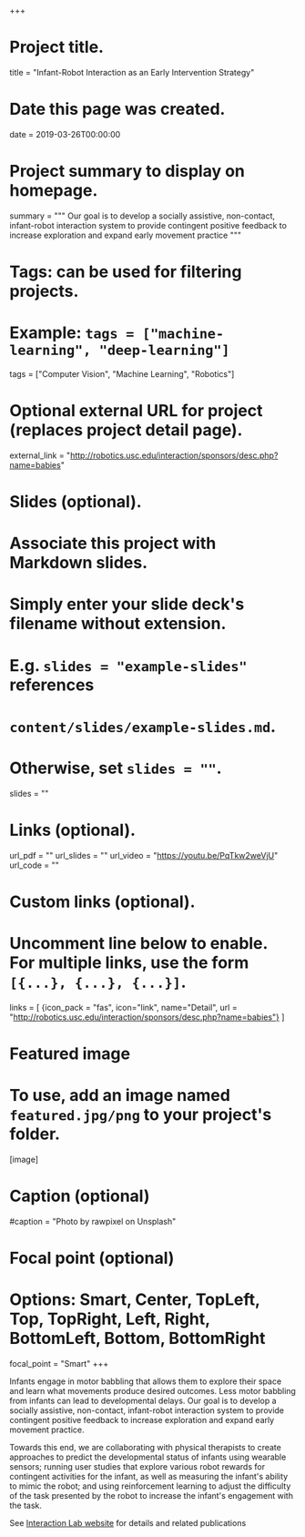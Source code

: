 +++
# Project title.
title = "Infant-Robot Interaction as an Early Intervention Strategy"

# Date this page was created.
date = 2019-03-26T00:00:00

# Project summary to display on homepage.
summary = """
Our goal is to develop a socially assistive, non-contact, infant-robot interaction
system to provide contingent positive feedback to increase exploration and expand
early movement practice
"""

# Tags: can be used for filtering projects.
# Example: `tags = ["machine-learning", "deep-learning"]`
tags = ["Computer Vision", "Machine Learning", "Robotics"]

# Optional external URL for project (replaces project detail page).
external_link = "http://robotics.usc.edu/interaction/sponsors/desc.php?name=babies"

# Slides (optional).
#   Associate this project with Markdown slides.
#   Simply enter your slide deck's filename without extension.
#   E.g. `slides = "example-slides"` references 
#   `content/slides/example-slides.md`.
#   Otherwise, set `slides = ""`.
slides = ""

# Links (optional).
url_pdf = ""
url_slides = ""
url_video = "https://youtu.be/PqTkw2weVjU"
url_code = ""

# Custom links (optional).
#   Uncomment line below to enable. For multiple links, use the form `[{...}, {...}, {...}]`.
links = [
{icon_pack = "fas", icon="link", name="Detail", url = "http://robotics.usc.edu/interaction/sponsors/desc.php?name=babies"}
]

# Featured image
# To use, add an image named `featured.jpg/png` to your project's folder. 
[image]
  # Caption (optional)
  #caption = "Photo by rawpixel on Unsplash"
  
  # Focal point (optional)
  # Options: Smart, Center, TopLeft, Top, TopRight, Left, Right, BottomLeft, Bottom, BottomRight
  focal_point = "Smart"
+++

Infants engage in motor babbling that allows them to explore their space and learn what movements produce
desired outcomes. Less motor babbling from infants can lead to developmental delays.
Our goal is to develop a socially assistive, non-contact, infant-robot interaction system to provide contingent
positive feedback to increase exploration and expand early movement practice.

Towards this end, we are collaborating with physical therapists to create approaches to predict the developmental
status of infants using wearable sensors; running user studies that explore various robot rewards for contingent
activities for the infant, as well as measuring the infant's ability to mimic the robot; and using reinforcement
learning to adjust the difficulty of the task presented by the robot to increase the infant's engagement with
the task.

See [Interaction Lab website](http://robotics.usc.edu/interaction/sponsors/desc.php?name=babies)
for details and related publications

